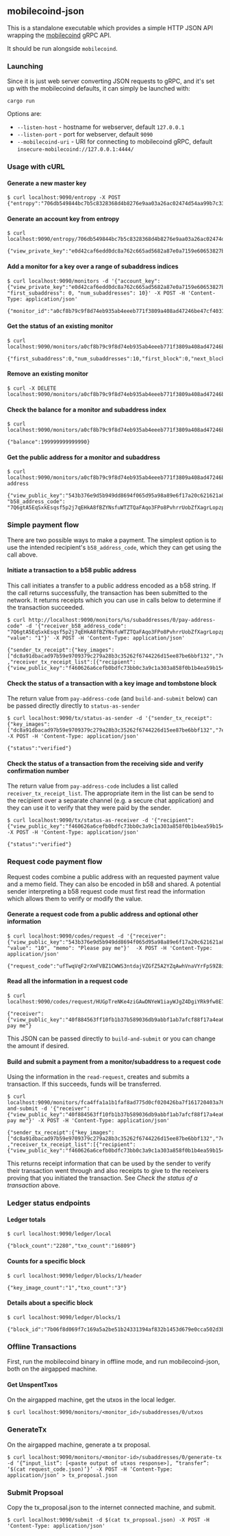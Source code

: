 ## mobilecoind-json

This is a standalone executable which provides a simple HTTP JSON API wrapping the [mobilecoind](../mobilecoind) gRPC API.

It should be run alongside `mobilecoind`.

### Launching
Since it is just web server converting JSON requests to gRPC, and it's set up
with the mobilecoind defaults, it can simply be launched with:
```
cargo run
```

Options are:

- `--listen-host` - hostname for webserver, default `127.0.0.1`
- `--listen-port` - port for webserver, default `9090`
- `--mobilecoind-uri` - URI for connecting to mobilecoind gRPC, default `insecure-mobilecoind://127.0.0.1:4444/`

### Usage with cURL

#### Generate a new master key
```
$ curl localhost:9090/entropy -X POST
{"entropy":"706db549844bc7b5c8328368d4b8276e9aa03a26ac02474d54aa99b7c3369e2e"}
```

#### Generate an account key from entropy
```
$ curl localhost:9090/entropy/706db549844bc7b5c8328368d4b8276e9aa03a26ac02474d54aa99b7c3369e2e

{"view_private_key":"e0d42caf6edd0dc8a762c665ad5682a87e0a7159e60653827be3911af49d2b01","spend_private_key":"e90849e9dcbbb7aa425cfb34ae3978c14e3dfffd18652e7a6a4821cb1557b703"}
```

#### Add a monitor for a key over a range of subaddress indices
```
$ curl localhost:9090/monitors -d '{"account_key": {"view_private_key":"e0d42caf6edd0dc8a762c665ad5682a87e0a7159e60653827be3911af49d2b01","spend_private_key":"e90849e9dcbbb7aa425cfb34ae3978c14e3dfffd18652e7a6a4821cb1557b703"}, "first_subaddress": 0, "num_subaddresses": 10}' -X POST -H 'Content-Type: application/json'

{"monitor_id":"a0cf8b79c9f8d74eb935ab4eeeb771f3809a408ad47246be47cf40315be9876e"}
```

#### Get the status of an existing monitor
```
$ curl localhost:9090/monitors/a0cf8b79c9f8d74eb935ab4eeeb771f3809a408ad47246be47cf40315be9876e

{"first_subaddress":0,"num_subaddresses":10,"first_block":0,"next_block":2068}
```

#### Remove an existing monitor
```
$ curl -X DELETE localhost:9090/monitors/a0cf8b79c9f8d74eb935ab4eeeb771f3809a408ad47246be47cf40315be9876e

```

#### Check the balance for a monitor and subaddress index
```
$ curl localhost:9090/monitors/a0cf8b79c9f8d74eb935ab4eeeb771f3809a408ad47246be47cf40315be9876e/subaddresses/0/balance

{"balance":199999999999990}
```
#### Get the public address for a monitor and subaddress
```
$ curl localhost:9090/monitors/a0cf8b79c9f8d74eb935ab4eeeb771f3809a408ad47246be47cf40315be9876e/subaddresses/0/public-address

{"view_public_key":"543b376e9d5b949dd8694f065d95a98a89e6f17a20c621621a808605d1904324","spend_public_key":"58dba855a885dd535dc5180af443abae67c790b860d5adadb4d6a2ecb71abd28","fog_report_url":"","fog_authority_fingerprint_sig":"","fog_report_id":"", "b58_address_code": "7Q6gtA5EqSxkEsqsf5p2j7qEHkA8fBZYNsfuWTZTQaFAqo3FPo8PvhrrUobZfXagrLopzpxqxGBs7Hphwhsc56ryWriPWLCRadhRpnZW6AT"}
```

### Simple payment flow
There are two possible ways to make a payment. The simplest option is to use the intended recipient's `b58_address_code`, which they can get
using the call above. 

#### Initiate a transaction to a b58 public address
This call initiates a transfer to a public address encoded as a b58 string. If the call returns successfully, the transaction has been
submitted to the network. It returns receipts which you can use in calls below to determine if the transaction succeeded.

```
$ curl http://localhost:9090/monitors/%s/subaddresses/0/pay-address-code" -d '{"receiver_b58_address_code": "7Q6gtA5EqSxkEsqsf5p2j7qEHkA8fBZYNsfuWTZTQaFAqo3FPo8PvhrrUobZfXagrLopzpxqxGBs7Hphwhsc56ryWriPWLCRadhRpnZW6AT", "value": "1"}' -X POST -H 'Content-Type: application/json'

{"sender_tx_receipt":{"key_images":["dc8a91dbacad97b59e9709379c279a28b3c35262f6744226d15ee87be6bbf132","7e22679d8e3c14ba9c6c45256902e7af8e82644618e65a4589bab268bfde4b61"],"tombstone":2121}, ,"receiver_tx_receipt_list":[{"recipient":{"view_public_key":"f460626a6cefb0bdfc73bb0c3a9c1a303a858f0b1b4ea59b154a1aa8d927af71","spend_public_key":"6a74da2dc6ff116d9278a30a4f8584e9edf165a22faf04a3ac210f219641a92d","fog_report_url":"","fog_authority_fingerprint_sig":"","fog_report_id":""},"tx_public_key":"7060ad50195686ebba591ccfed18ff9536b729d07a00022a21eb21db7e9a266b","tx_out_hash":"190ec89253bf47a05385b24e5b289a3a31127462aad613da9484f77d03986112","tombstone":2329,"confirmation_number":"190ec89253bf47a05385b24e5b289a3a31127462aad613da9484f77d03986112"}]}
```

#### Check the status of a transaction with a key image and tombstone block
The return value from `pay-address-code` (and `build-and-submit` below) can be passed directly directly to `status-as-sender`
```
$ curl localhost:9090/tx/status-as-sender -d '{"sender_tx_receipt":{"key_images":["dc8a91dbacad97b59e9709379c279a28b3c35262f6744226d15ee87be6bbf132","7e22679d8e3c14ba9c6c45256902e7af8e82644618e65a4589bab268bfde4b61"],"tombstone":2121}}'  -X POST -H 'Content-Type: application/json'

{"status":"verified"}
```

#### Check the status of a transaction from the receiving side and verify confirmation number
The return value from `pay-address-code` includes a list called `receiver_tx_receipt_list`. The appropriate item in 
the list can be send to the recipient over a separate channel (e.g. a secure chat application) and they can use it to 
verify that they were paid by the sender.
```
$ curl localhost:9090/tx/status-as-receiver -d '{"recipient":{"view_public_key":"f460626a6cefb0bdfc73bb0c3a9c1a303a858f0b1b4ea59b154a1aa8d927af71","spend_public_key":"6a74da2dc6ff116d9278a30a4f8584e9edf165a22faf04a3ac210f219641a92d","fog_report_url":"","fog_authority_fingerprint_sig":"","fog_report_id":""},"tx_public_key":"7060ad50195686ebba591ccfed18ff9536b729d07a00022a21eb21db7e9a266b","tx_out_hash":"190ec89253bf47a05385b24e5b289a3a31127462aad613da9484f77d03986112","tombstone":2329,"confirmation_number":"190ec89253bf47a05385b24e5b289a3a31127462aad613da9484f77d03986112"}' -X POST -H 'Content-Type: application/json'

{"status":"verified"}
```

### Request code payment flow
Request codes combine a public address with an requested payment value and a memo field. They can also be encoded in b58 and shared.
A potential sender interpreting a b58 request code must first read the information which allows them to verify or modify the value.

#### Generate a request code from a public address and optional other information
```
$ curl localhost:9090/codes/request -d '{"receiver": {"view_public_key":"543b376e9d5b949dd8694f065d95a98a89e6f17a20c621621a808605d1904324","spend_public_key":"58dba855a885dd535dc5180af443abae67c790b860d5adadb4d6a2ecb71abd28","fog_report_url":"","fog_authority_fingerprint_sig":"","fog_report_id":""}, "value": "10", "memo": "Please pay me"}'  -X POST -H 'Content-Type: application/json'

{"request_code":"ufTwqVqF2rXmFVBZ1CWWS3ntdajVZGfZ5A2YZqAwhVnaVYrFpS9Z8iAg44CBGDeyjFDX8Hj4W7ZzArBn1xSp9wu8NriqQAogN8fUybKmoWgaz92kT4M7fbjRYKZmoY8"}
```

#### Read all the information in a request code
```
$ curl localhost:9090/codes/request/HUGpTreNKe4ziGAwDNYeW1iayWJgZ4DgiYRk9fw8E7f21PXQRUt4kbFsWBxzcJj12K6atUMuAyRNnwCybw5oJcm6xYXazdZzx4Tc5QuKdFdH2XSuUYM8pgQ1jq2ZBBi

{"receiver":{"view_public_key":"40f884563ff10fb1b37b589036db9abbf1ab7afcf88f17a4ea6ec0077e883263","spend_public_key":"ecf9f2fdb8714afd16446d530cf27f2775d9e356e17a6bba8ad395d16d1bbd45","fog_url":""},"value":"10","memo":"Please pay me"}
```
This JSON can be passed directly to `build-and-submit` or you can change the amount if desired.

#### Build and submit a payment from a monitor/subaddress to a request code
Using the information in the `read-request`, creates and submits a transaction. If this succeeds, funds will be transferred.
```
$ curl localhost:9090/monitors/fca4ffa1a1b1faf8ad775d0cf020426ba7f161720403a76126bc8e40550d9872/subaddresses/0/build-and-submit -d '{"receiver":{"view_public_key":"40f884563ff10fb1b37b589036db9abbf1ab7afcf88f17a4ea6ec0077e883263","spend_public_key":"ecf9f2fdb8714afd16446d530cf27f2775d9e356e17a6bba8ad395d16d1bbd45","fog_url":""},"value":"10","memo":"Please pay me"}' -X POST -H 'Content-Type: application/json'

{"sender_tx_receipt":{"key_images":["dc8a91dbacad97b59e9709379c279a28b3c35262f6744226d15ee87be6bbf132","7e22679d8e3c14ba9c6c45256902e7af8e82644618e65a4589bab268bfde4b61"],"tombstone":2121}, ,"receiver_tx_receipt_list":[{"recipient":{"view_public_key":"f460626a6cefb0bdfc73bb0c3a9c1a303a858f0b1b4ea59b154a1aa8d927af71","spend_public_key":"6a74da2dc6ff116d9278a30a4f8584e9edf165a22faf04a3ac210f219641a92d","fog_report_url":"","fog_authority_fingerprint_sig":"","fog_report_id":""},"tx_public_key":"7060ad50195686ebba591ccfed18ff9536b729d07a00022a21eb21db7e9a266b","tx_out_hash":"190ec89253bf47a05385b24e5b289a3a31127462aad613da9484f77d03986112","tombstone":2329,"confirmation_number":"190ec89253bf47a05385b24e5b289a3a31127462aad613da9484f77d03986112"}]}
```

This returns receipt information that can be used by the sender to verify their transaction went through and also receipts to give to the receivers
proving that you initiated the transaction. See *Check the status of a transaction* above.

### Ledger status endpoints

#### Ledger totals
```
$ curl localhost:9090/ledger/local

{"block_count":"2280","txo_count":"16809"}
```

#### Counts for a specific block
```
$ curl localhost:9090/ledger/blocks/1/header

{"key_image_count":"1","txo_count":"3"}
```

#### Details about a specific block
```
$ curl localhost:9090/ledger/blocks/1

{"block_id":"7b06f8d069f7c169a5a2be51b24331394af832b1453d679e0cca502d3b131bf1","version":0,"parent_id":"e498010ee6a19b4ac9313af43d8274c53d54a1bbc275c06374dbe0095872a6ee","index":"1","cumulative_txo_count":"10003","contents_hash":"c0486e70c50055ecb54ca1f2e8b02fabd1b2322dcd2c133710c3e3149359adec"}
```

### Offline Transactions

First, run the mobilecoind binary in offline mode, and run mobilecoind-json, both on the airgapped machine.

#### Get UnspentTxos
On the airgapped machine, get the utxos in the local ledger.

```
$ curl localhost:9090/monitors/<monitor_id>/subaddresses/0/utxos
```

### GenerateTx
On the airgapped machine, generate a tx proposal.

```
$ curl localhost:9090/monitors/<monitor-id>/subaddresses/0/generate-tx -d ‘{“input_list”: [<paste output of utxos response>], “transfer”: ‘$(cat request_code.json)’}’ -X POST -H ‘Content-Type: application/json’ > tx_proposal.json
```

### Submit Propsoal
Copy the tx_proposal.json to the internet connected machine, and submit.

```
$ curl localhost:9090/submit -d $(cat tx_propsoal.json) -X POST -H 'Content-Type: application/json'
```